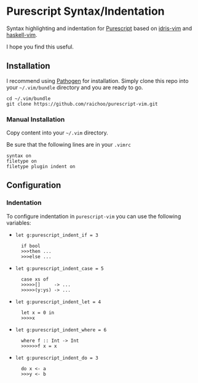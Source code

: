 Purescript Syntax/Indentation
=============================

Syntax highlighting and indentation for [Purescript][] based on [idris-vim][] and [haskell-vim][].

I hope you find this useful.

## Installation

I recommend using [Pathogen][] for installation. Simply clone
this repo into your `~/.vim/bundle` directory and you are ready to go.

    cd ~/.vim/bundle
    git clone https://github.com/raichoo/purescript-vim.git

### Manual Installation

Copy content into your `~/.vim` directory.

Be sure that the following lines are in your
`.vimrc`


    syntax on
    filetype on
    filetype plugin indent on
    
## Configuration

### Indentation

To configure indentation in `purescript-vim` you can use the following variables:

* `let g:purescript_indent_if = 3`

        if bool
        >>>then ...
        >>>else ...
  
* `let g:purescript_indent_case = 5`

        case xs of
        >>>>>[]     -> ...
        >>>>>(y:ys) -> ...
    
* `let g:purescript_indent_let = 4`

        let x = 0 in
        >>>>x
  
* `let g:purescript_indent_where = 6`

        where f :: Int -> Int
        >>>>>>f x = x
  
* `let g:purescript_indent_do = 3`
        
        do x <- a
        >>>y <- b


[Purescript]: http://www.purescript.org
[Pathogen]: https://github.com/tpope/vim-pathogen
[idris-vim]: https://github.com/idris-hackers/idris-vim
[haskell-vim]: https://github.com/raichoo/haskell-vim
